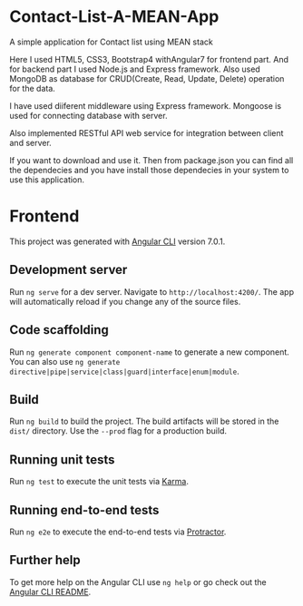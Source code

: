 # Contact-List-A-MEAN-App
A simple application for Contact list using MEAN stack

Here I used HTML5, CSS3, Bootstrap4 withAngular7 for frontend part. And for backend part I used Node.js and Express framework. Also used MongoDB as database for CRUD(Create, Read, Update, Delete) operation for the data.

I have used diiferent middleware using Express framework. Mongoose is used for connecting database with server.

Also implemented RESTful API web service for integration between client and server.

If you want to download and use it. Then from package.json you can find all the dependecies and you have install those dependecies in your system to use this application. 

# Frontend

This project was generated with [Angular CLI](https://github.com/angular/angular-cli) version 7.0.1.

## Development server

Run `ng serve` for a dev server. Navigate to `http://localhost:4200/`. The app will automatically reload if you change any of the source files.

## Code scaffolding

Run `ng generate component component-name` to generate a new component. You can also use `ng generate directive|pipe|service|class|guard|interface|enum|module`.

## Build

Run `ng build` to build the project. The build artifacts will be stored in the `dist/` directory. Use the `--prod` flag for a production build.

## Running unit tests

Run `ng test` to execute the unit tests via [Karma](https://karma-runner.github.io).

## Running end-to-end tests

Run `ng e2e` to execute the end-to-end tests via [Protractor](http://www.protractortest.org/).

## Further help

To get more help on the Angular CLI use `ng help` or go check out the [Angular CLI README](https://github.com/angular/angular-cli/blob/master/README.md).
